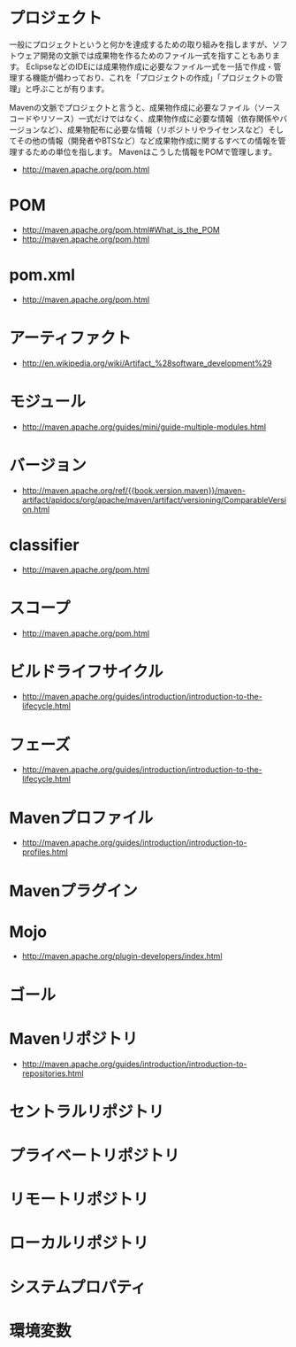 # プロジェクト

一般にプロジェクトというと何かを達成するための取り組みを指しますが、ソフトウェア開発の文脈では成果物を作るためのファイル一式を指すこともあります。
EclipseなどのIDEには成果物作成に必要なファイル一式を一括で作成・管理する機能が備わっており、これを「プロジェクトの作成」「プロジェクトの管理」と呼ぶことが有ります。

Mavenの文脈でプロジェクトと言うと、成果物作成に必要なファイル（ソースコードやリソース）一式だけではなく、成果物作成に必要な情報（依存関係やバージョンなど）、成果物配布に必要な情報（リポジトリやライセンスなど）そしてその他の情報（開発者やBTSなど）など成果物作成に関するすべての情報を管理するための単位を指します。
Mavenはこうした情報をPOMで管理します。

* http://maven.apache.org/pom.html

# POM

* http://maven.apache.org/pom.html#What_is_the_POM
* http://maven.apache.org/pom.html

# pom.xml

* http://maven.apache.org/pom.html

# アーティファクト

* http://en.wikipedia.org/wiki/Artifact_%28software_development%29

# モジュール

* http://maven.apache.org/guides/mini/guide-multiple-modules.html

# バージョン

* http://maven.apache.org/ref/{{book.version.maven}}/maven-artifact/apidocs/org/apache/maven/artifact/versioning/ComparableVersion.html

# classifier

* http://maven.apache.org/pom.html

# スコープ

* http://maven.apache.org/pom.html

# ビルドライフサイクル

* http://maven.apache.org/guides/introduction/introduction-to-the-lifecycle.html

# フェーズ

* http://maven.apache.org/guides/introduction/introduction-to-the-lifecycle.html

# Mavenプロファイル

* http://maven.apache.org/guides/introduction/introduction-to-profiles.html

# Mavenプラグイン
# Mojo

* http://maven.apache.org/plugin-developers/index.html

# ゴール


# Mavenリポジトリ

* http://maven.apache.org/guides/introduction/introduction-to-repositories.html

# セントラルリポジトリ
# プライベートリポジトリ
# リモートリポジトリ
# ローカルリポジトリ
# システムプロパティ
# 環境変数
